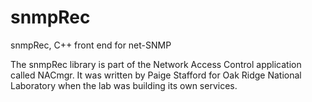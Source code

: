 # snmpRec
snmpRec, C++ front end for net-SNMP

The snmpRec library is part of the Network Access Control application called NACmgr.  It was written by Paige Stafford for Oak Ridge National Laboratory when the lab was building its own services.

